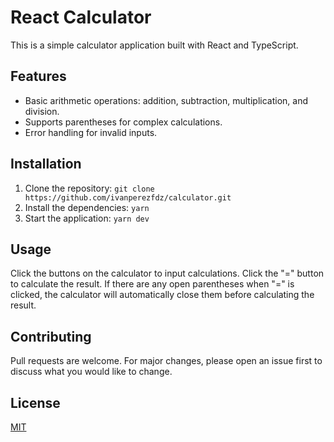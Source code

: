 # React Calculator

This is a simple calculator application built with React and TypeScript.

## Features

- Basic arithmetic operations: addition, subtraction, multiplication, and division.
- Supports parentheses for complex calculations.
- Error handling for invalid inputs.

## Installation

1. Clone the repository: `git clone https://github.com/ivanperezfdz/calculator.git`
2. Install the dependencies: `yarn`
3. Start the application: `yarn dev`

## Usage

Click the buttons on the calculator to input calculations. Click the "=" button to calculate the result. If there are any open parentheses when "=" is clicked, the calculator will automatically close them before calculating the result.

## Contributing

Pull requests are welcome. For major changes, please open an issue first to discuss what you would like to change.

## License

[MIT](https://choosealicense.com/licenses/mit/)

